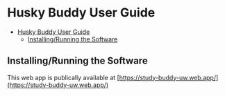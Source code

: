 # Husky Buddy User Guide

- [Husky Buddy User Guide](#husky-buddy-user-guide)
  - [Installing/Running the Software](#installingrunning-the-software)

## Installing/Running the Software

This web app is publically available at
[https://study-buddy-uw.web.app/](https://study-buddy-uw.web.app/)
